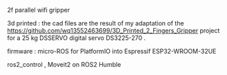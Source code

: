 2f parallel wifi gripper 

3d printed :
    the cad files are the result of my adaptation of the https://github.com/wq13552463699/3D_Printed_2_Fingers_Gripper project 
    for a 25 kg DSSERVO digital servo DS3225-270 .

firmware : micro-ROS for PlatformIO into Espressif ESP32-WROOM-32UE 

ros2_control , Moveit2 on ROS2 Humble

